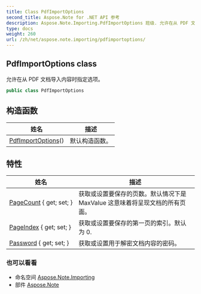 ```yaml
---
title: Class PdfImportOptions
second_title: Aspose.Note for .NET API 参考
description: Aspose.Note.Importing.PdfImportOptions 班级. 允许在从 PDF 文档导入内容时指定选项
type: docs
weight: 260
url: /zh/net/aspose.note.importing/pdfimportoptions/
---
```

## PdfImportOptions class

允许在从 PDF 文档导入内容时指定选项。

```csharp
public class PdfImportOptions
```

## 构造函数

| 姓名 | 描述 |
| --- | --- |
| [PdfImportOptions](pdfimportoptions/)() | 默认构造函数。 |

## 特性

| 姓名 | 描述 |
| --- | --- |
| [PageCount](../../aspose.note.importing/pdfimportoptions/pagecount/) { get; set; } | 获取或设置要保存的页数。默认情况下是MaxValue 这意味着将呈现文档的所有页面。 |
| [PageIndex](../../aspose.note.importing/pdfimportoptions/pageindex/) { get; set; } | 获取或设置要保存的第一页的索引。默认为 0. |
| [Password](../../aspose.note.importing/pdfimportoptions/password/) { get; set; } | 获取或设置用于解密文档内容的密码。 |

### 也可以看看

* 命名空间 [Aspose.Note.Importing](../../aspose.note.importing/)
* 部件 [Aspose.Note](../../)


